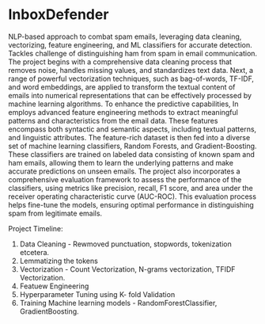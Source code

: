 # InboxDefender
NLP-based approach to combat spam emails, leveraging data cleaning, vectorizing, feature engineering, and ML classifiers for accurate detection. Tackles challenge of distinguishing ham from spam in email communication.
The project begins with a comprehensive data cleaning process that removes noise, handles missing values, and standardizes text data. Next, a range of powerful vectorization techniques, such as bag-of-words, TF-IDF, and word embeddings, are applied to transform the textual content of emails into numerical representations that can be effectively processed by machine learning algorithms.
To enhance the predictive capabilities, In employs advanced feature engineering methods to extract meaningful patterns and characteristics from the email data. These features encompass both syntactic and semantic aspects, including textual patterns, and linguistic attributes.
The feature-rich dataset is then fed into a diverse set of machine learning classifiers, Random Forests, and Gradient-Boosting. These classifiers are trained on labeled data consisting of known spam and ham emails, allowing them to learn the underlying patterns and make accurate predictions on unseen emails.
The project also incorporates a comprehensive evaluation framework to assess the performance of the classifiers, using metrics like precision, recall, F1 score, and area under the receiver operating characteristic curve (AUC-ROC). This evaluation process helps fine-tune the models, ensuring optimal performance in distinguishing spam from legitimate emails.

Project Timeline:
1. Data Cleaning - Rewmoved punctuation, stopwords, tokenization etcetera.
2. Lemmatizing the tokens
3. Vectorization - Count Vectorization, N-grams vectorization, TFIDF Vectorization.
4. Featuew Engineering
5. Hyperparameter Tuning using K- fold Validation
6. Training Machine learning models - RandomForestClassifier, GradientBoosting.

